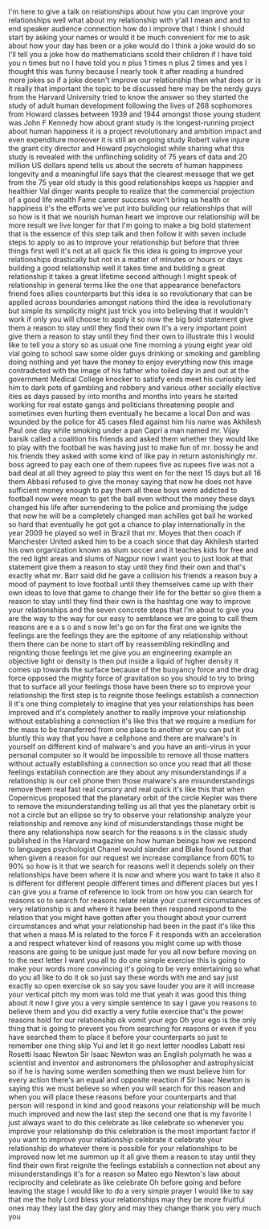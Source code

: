 
I&#39;m here to give a talk on relationships
about how you can improve
your relationships
well what about my relationship with
y&#39;all I mean and and to end speaker
audience connection how do i improve
that I think I should start by asking
your names or would it be much
convenient for me to ask about how your
day has been or a joke would do I think
a joke would do so I&#39;ll tell you a joke
how do mathematicians scold their
children if I have told you n times but
no I have told you n plus 1 times n plus
2 times and yes I thought this was funny
because I nearly took it after reading a
hundred more jokes so if a joke doesn&#39;t
improve our relationship then what does
or is it really that important the topic
to be discussed here may be the nerdy
guys from the Harvard University tried
to know the answer so they started the
study of adult human development
following the lives of 268 sophomores
from Howard classes between 1939 and
1944 amongst those young student was
John F Kennedy
how about grant study is the
longest-running project about human
happiness it is a project revolutionary
and ambition impact and even expenditure
moreover it is still an ongoing study
Robert valve injure the grant city
director and Howard psychologist while
sharing what this study is revealed with
the unflinching solidity of 75 years of
data and 20 million US dollars spend
tells us about the secrets of human
happiness longevity and a meaningful
life says that
the clearest message that we get from
the 75 year old study is this good
relationships keeps us happier and
healthier Val dinger wants people to
realize that the commercial projection
of a good life
wealth Fame career success won&#39;t bring
us health or happiness
it&#39;s the efforts we&#39;ve put into building
our relationships that will so how is it
that we nourish human heart we improve
our relationship will be more result we
live longer for that I&#39;m going to make a
big bold statement that is the essence
of this step talk and then follow it
with seven include steps to apply so as
to improve your relationship but before
that three things first well it&#39;s not at
all quick fix this idea is going to
improve your relationships drastically
but not in a matter of minutes or hours
or days building a good relationship
well it takes time and building a great
relationship it takes a great lifetime
second although I might speak of
relationship in general terms like the
one that appearance benefactors friend
foes allies counterparts but this idea
is so revolutionary that can be applied
across boundaries amongst nations third
the idea is revolutionary but simple its
simplicity might just trick you into
believing that it wouldn&#39;t work if only
you will choose to apply it so now the
big bold statement give them a reason to
stay until they find their own it&#39;s a
very important point give them a reason
to stay until they find their own to
illustrate this I would like to tell you
a story
so as usual one fine morning a young
eight year old vial going to school saw
some older guys drinking or smoking and
gambling doing nothing and yet have the
money to enjoy everything now this image
contradicted with the image of his
father who toiled day in and out at the
government Medical College knocker to
satisfy ends meet his curiosity led him
to dark pots of gambling and robbery and
various other socially elective ities as
days passed by into months and months
into years he started working for real
estate gangs and politicians threatening
people and sometimes even hurting them
eventually he became a local Don and was
wounded by the police for 45 cases filed
against him his name was Akhilesh Paul
one day while smoking under a pan Capri
a man named mr. Vijay barsik called a
coalition his friends and asked them
whether they would like to play with the
football he was having just to make fun
of mr. bossy he and his friends they
asked with some kind of like pay in
return astonishingly mr. boss agreed to
pay each one of them rupees five as
rupees five was not a bad deal at all
they agreed to play this went on for the
next 15 days but all 16 them
Abbasi refused to give the money saying
that now he does not have sufficient
money enough to pay them all these boys
were addicted to football now were mean
to get the ball even without the money
these days changed his life after
surrendering to the police and promising
the judge that now he will be a
completely changed man achilles got bail
he worked so hard that eventually he got
got a chance to play internationally in
the year 2009 he played so well in
Brazil that mr. Moyes that then coach if
Manchester United asked him to be a
coach since that day Akhilesh started
his own organization known as slum
soccer and it teaches kids for free and
the red light areas and slums of Nagpur
now I want you to just look at that
statement give them a reason to stay
until they find their own and that&#39;s
exactly what mr. Barr said did he gave a
collision his friends a reason buy a
mood of payment to love football until
they themselves came up with their own
ideas to love that game to change their
life for the better so give them a
reason to stay until they find their own
is the hashtag one way to improve your
relationships and the seven concrete
steps that I&#39;m about to give you are the
way to the way for our easy to semblance
we are going to call them reasons are e
a s o and s now let&#39;s go on for the
first one we ignite the feelings are the
feelings they are the epitome of any
relationship without them there can be
none to start off by reassembling
rekindling and reigniting those feelings
let me give you an engineering example
an objective light or density is then
put inside a liquid of higher density it
comes up towards the surface because of
the buoyancy force and the drag force
opposed
the mighty force of gravitation so you
should to try to bring that to surface
all your feelings those have been there
so to improve your relationship the
first step is to reignite those feelings
establish a connection II it&#39;s one thing
completely to imagine that yes your
relationships has been improved and it&#39;s
completely another to really improve
your relationship without establishing a
connection it&#39;s like this that we
require a medium for the mass to be
transferred from one place to another or
you can put it bluntly this way that you
have a cellphone and there are malware&#39;s
in yourself on different kind of
malware&#39;s and you have an anti-virus in
your personal computer so it would be
impossible to remove all those matters
without actually establishing a
connection so once you read that all
those feelings establish connection are
they about any misunderstandings if a
relationship is our cell phone then
those malware&#39;s are misunderstandings
remove them real fast real cursory and
real quick it&#39;s like this that when
Copernicus proposed that the planetary
orbit of the circle Kepler was there to
remove the misunderstanding telling us
all that yes the planetary orbit is not
a circle but an ellipse so try to
observe your relationship analyze your
relationship and remove any kind of
misunderstandings those might be there
any relationships now search for the
reasons s in the classic study published
in the Harvard magazine on how human
beings how we respond to languages
psychologist Chanel would slander and
Blake found out that when given a reason
for our request we increase compliance
from 60% to 90% so how is it that we
search for reasons well it depends
solely on their relationships have been
where it is now and where you want to
take it also it is different for
different people different times and
different places
but yes I can give you a frame of
reference to look from on how you can
search for reasons so to search for
reasons relate relate your current
circumstances of very relationship is
and where it have been then respond
respond to the relation that you might
have gotten after you thought about your
current circumstances and what your
relationship had been in the past it&#39;s
like this that when a mass M is related
to the force F it responds with an
acceleration a and respect whatever kind
of reasons you might come up with those
reasons are going to be unique just made
for you all now before moving on to the
next letter I want you all to do one
simple exercise this is going to make
your words more convincing it&#39;s going to
be very entertaining so what do you all
like to do it ok so just say these words
with me and say just exactly so open
exercise ok so say you save louder you
are it will increase your vertical pitch
my mom was told me that yeah it was good
this thing about it now I give you a
very simple sentence to say I gave you
reasons to believe them and you did
exactly a very futile exercise that&#39;s
the power reasons hold for our
relationship ok vomit
your ego Oh your ego is the only thing
that is going to prevent you from
searching for reasons or even if you
have searched them to place it before
your counterparts so just to remember
one thing
skip Yui and let it go next letter
noodles Labatt resi Rosetti Isaac Newton
Sir Isaac Newton was an English polymath
he was a scientist and inventor and
astronomers the philosopher and
astrophysicist so if he is having some
werden something then we must believe
him for every action there&#39;s an equal
and opposite reaction if Sir Isaac
Newton is saying this we must believe so
when you will search for this reason and
when you will place these reasons before
your counterparts and that person will
respond in kind and good reasons your
relationship will be much much improved
and now the last step the second one
that is my favorite I just always want
to do this celebrate as like celebrate
so whenever you improve your
relationship do this celebration is the
most important factor if you want to
improve your relationship celebrate it
celebrate your relationship do whatever
there is possible for your relationships
to be improved
now let me summon up it all give them a
reason to stay until they find their own
first reignite the feelings establish a
connection not about any
misunderstandings it&#39;s for a reason so
Mateo ego Newton&#39;s law about reciprocity
and celebrate as like celebrate Oh
before going and before leaving the
stage I would like to do a very simple
prayer I would like to say that me the
holy Lord bless your relationships may
they be more fruitful ones may they last
the day glory and may they change thank
you very much
you
